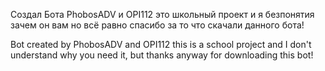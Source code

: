 Создал Бота PhobosADV и OPI112 это школьный проект и я безпонятия зачем он вам но всё равно спасибо за то что скачали данного бота!

Bot created by PhobosADV and OPI112 this is a school project and I don't understand why you need it, but thanks anyway for downloading this bot!
